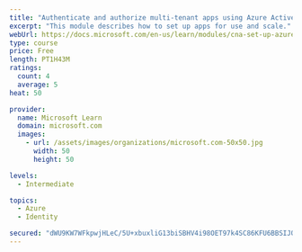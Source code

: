 ```yaml
---
title: "Authenticate and authorize multi-tenant apps using Azure Active Directory (Azure AD)"
excerpt: "This module describes how to set up apps for use and scale."
webUrl: https://docs.microsoft.com/en-us/learn/modules/cna-set-up-azure-ad-use-scale/
type: course
price: Free
length: PT1H43M
ratings:
  count: 4
  average: 5
heat: 50

provider:
  name: Microsoft Learn
  domain: microsoft.com
  images:
    - url: /assets/images/organizations/microsoft.com-50x50.jpg
      width: 50
      height: 50

levels:
  - Intermediate

topics:
  - Azure
  - Identity

secured: "dWU9KW7WFkpwjHLeC/5U+xbuxliG13biSBHV4i98OET97k4SC86KFU6BBSIJOng4y8woWMY0OgdOW0ew/7XFW79V+muLmWWXWu4WYLSx5U3Zm1yMkWscKasVb9lZYGftadWhi6j0LAo/HeCjuqcmQ+V6dUuJ8BkSCqloajtb62e9u2hlMICIRH8fo+ybAvU0h/H+hU3RwR6k/cqyiK4dpWJJ9hFlvxto9ZtNTl8gXG40X1fryAeGb1Fcum8RUSTNg4BEMimYfl1zpM/ivyfJlCxgrUhEI7W7dHqokHG+h/xGBST3Jt3/tEnGcoXJfEI53yYY42Vg2MtEuzOOdErNSSoiF7rtij/AM1EMIpt+oNPcVRuCyXAbcIjoqk6GgjOsezUL+4sH8EWRLVbVacTN5stj7e6+STyIljQTblM1+xE=;WqL29EYV0vtBsmkEKdpNog=="
---
```


